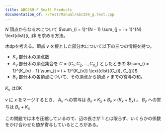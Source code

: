 ```yaml
---
title: ABC359-F Small Products
documentation_of: //Test/Manual/abc359_g.test.cpp
---
```


$N$ 頂点からなる木について $\sum_{i = 1}^{N - 1} \sum_{j = i + 1}^{N} \text{dist}(i, j)$ を求める方法。

木dpを考える。頂点 $v$ を根とした部分木について以下の三つの情報を持つ。

- $K_{v}$ 部分木の頂点数
- $A_{v}$ 部分木の頂点集合を $C = (C_{1}, C_{2}, \dots, C_{K_{v}})$ としたときの $\sum_{i = 1}^{K_{v} - 1} \sum_{j = i + 1}^{K_{v}} \text{dist}(C_{i}, C_{j})$
- $B_{v}$ 部分木の各頂点について、その頂点から頂点 $v$ までの寄与の和。

$K_{v}$ はOK

$v$ に $x$ をマージするとき、 $A_{v}$ への寄与は $B_{v} \times K_{x} + B_{v} \times (K_{x} + B_{x})$ 。 $B_{v}$ への寄与は $B_{x} + K_{x}$

この問題では木を圧縮しているので、辺の長さが $1$ とは限らず、いくらかの係数をかけ合わせた値が寄与しているところがある。
